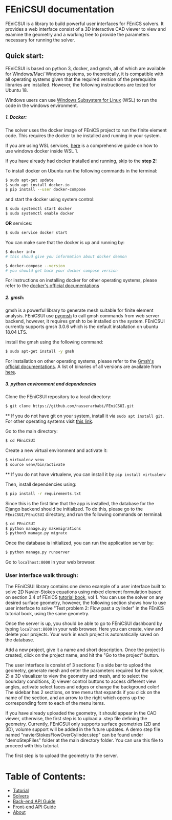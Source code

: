 # FEniCSUI documentation

FEniCSUI is a library to build powerful user interfaces for FEniCS solvers. It provides a web interface consist of a 3D interactive CAD viewer to view and examine the geometry and a working tree to  provide the parameters necessary for running the solver.

## Quick start:

FEniCSUI is based on python 3, docker, and gmsh, all of which are available for Windows/Mac/ Windows systems, so theoretically, it is compatible with all operating systems given that the required version of the prerequisite libraries are installed. However, the following instructions are tested for Ubuntu 18.

Windows users can use [Windows Subsystem for Linux](https://docs.microsoft.com/en-us/windows/wsl/install-win10) (WSL) to run the code in the windows environment. 

##### 1. Docker:

The solver uses the docker image of FEniCS project to run the finite element code. This requires the docker to be installed and running in your system. 

If you are using WSL services, [here](https://nickjanetakis.com/blog/setting-up-docker-for-windows-and-wsl-to-work-flawlessly) is a comprehensive guide on how to use windows docker inside WSL 1.

If you have already had docker installed and running, skip to the **step 2**!

To install docker on Ubuntu run the following commands in the terminal:

```bash
$ sudo apt-get update
$ sudo apt install docker.io
$ pip install --user docker-compose
```

and start the docker using system control:

```bash
$ sudo systemctl start docker
$ sudo systemctl enable docker
```

**OR** services:

```bash
$ sudo service docker start
```



You can make sure that the docker is up and running by:

```bash
$ docker info
# this shoud give you information about docker deamon

$ docker-compose --version
# you should get back your docker compose version
```

For instructions on installing docker for other operating systems, please refer to the [docker's official documentations](https://www.docker.com/get-started)

##### 2. gmsh:

gmsh is a powerful library to generate mesh suitable for finite element analysis. FEniCSUI use [pygmsh](https://pypi.org/project/pygmsh/) to call gmsh commands from web server backend, however, it requires gmsh to be installed on the system. FEniCSUI currently supports gmsh 3.0.6 which is the default installation on ubuntu 18.04 LTS.

install the gmsh using the following command:

```bash
$ sudo apt-get install -y gmsh
```

For installation on other operating systems, please refer to the [Gmsh's official documentations](https://gmsh.info/). A list of binaries of all versions are available from [here](https://gmsh.info/bin/).

##### 3. python environment and dependencies

Clone the FEniCSUI repository to a local directory:

```bash
$ git clone https://github.com/nasserarbabi/FEniCSUI.git
```

** If you do not have git on your system, install it via `sudo apt install git`. For other operating systems visit [this link](https://git-scm.com/download/).

Go to the main directory:

```bash
$ cd FEniCSUI
```

Create a new virtual environment and activate it:

```bash
$ virtualenv venv
$ source venv/bin/activate
```

** If you do not have virtualenv, you can install it by `pip install virtualenv`

Then, install dependencies using:

```bash
$ pip install -r requirements.txt
```

Since this is the first time that the app is installed, the database for the Django backend should be initialized. To do this, please go to the `FEniCSUI/FEniCSUI` directory, and run the following commands on terminal:

```bash
$ cd FEniCSUI
$ python manage.py makemigrations
$ python3 manage.py migrate
```

Once the database is initialized, you can run the application server by:

```bash
$ python manage.py runserver
```

Go to `localhost:8000` in your web browser. 

### User interface walk through:

The FEniCSUI library contains one demo example of a user interface built to solve 2D Navier-Stokes equations using mixed element formulation based on section 3.4 of FEniCS [tutorial book](https://fenicsproject.org/pub/tutorial/html/._ftut1009.html#ftut1:NS), vol 1. You can use the solver on any desired surface geometry, however, the following section shows how to use user interface to solve "Test problem 2: Flow past a cylinder" in the FEniCS tutorial book, using the same geometry.

Once the server is up, you should be able to go to FEniCSUI dashboard by typing `localhost:8000` in your web browser. Here you can create, view and delete your projects. Your work in each project is automatically saved on the database.

Add a new project, give it a name and short description. Once the project is created, click on the project name, and hit the "Go to the project" button.

The user interface is consist of 3 sections: 1) a side bar to upload the geometry, generate mesh and enter the parameters required for the solver, 2) a 3D visualizer to view the geometry and mesh, and to select the boundary conditions, 3) viewer control buttons to access different view angles, activate select faces and edges or change the background color! The sidebar has 2 sections, on tree menu that expands if you click on the name of the section, and an arrow to the right which opens up the corresponding form to each of the menu items. 

If you have already uploaded the geometry, it should appear in the CAD viewer, otherwise, the first step is to upload a .step file defining the geometry. Currently, FEniCSUI only supports surface geometries (2D and 3D), volume support will be added in the future updates. A demo step file named "navierStokesFlowOverCylinder.step" can be found under "demoStepFiles" folder at the main directory folder. You can use this file to proceed with this tutorial.



The first step is to upload the geometry to the server.

# Table of Contents:

- [Tutorial](tutorial.md)
- [Solvers](solvers.md)
- [Back-end API Guide](backendAPI.md)
- [Front-end API Guide](frontEndAPI.md)
- [About](about.md)